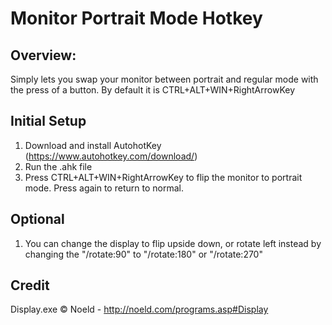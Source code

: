 # Monitor Portrait Mode Hotkey
## Overview:

Simply lets you swap your monitor between portrait and regular mode with the press of a button. By default it is CTRL+ALT+WIN+RightArrowKey


## Initial Setup
1. Download and install AutohotKey (https://www.autohotkey.com/download/)
2. Run the .ahk file
3. Press CTRL+ALT+WIN+RightArrowKey to flip the monitor to portrait mode. Press again to return to normal.

## Optional
1. You can change the display to flip upside down, or rotate left instead by changing the "/rotate:90" to "/rotate:180" or "/rotate:270"

## Credit
Display.exe © Noeld - http://noeld.com/programs.asp#Display
